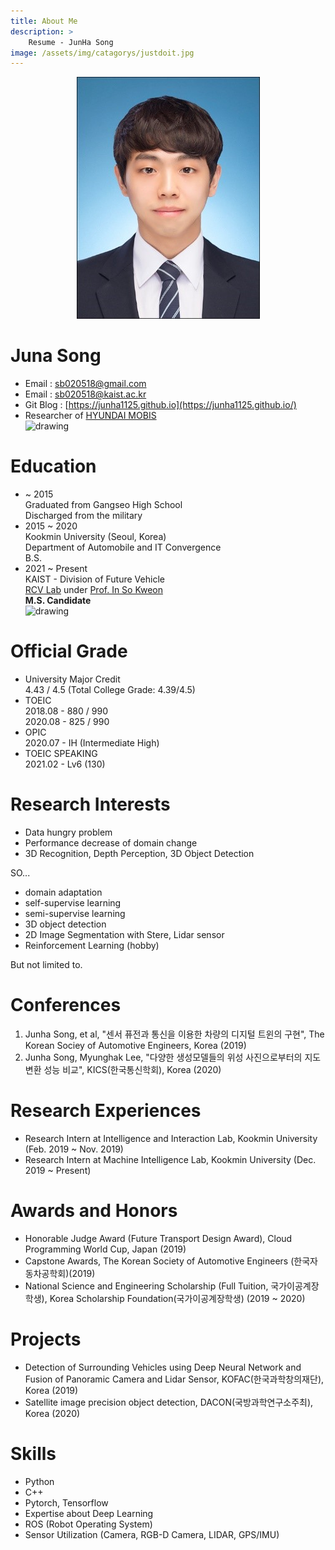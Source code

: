 ```yaml
---
title: About Me
description: > 
    Resume - JunHa Song
image: /assets/img/catagorys/justdoit.jpg
---
```



<p align="center"><img src="/assets/post_images/junha_pict.jpg" alt="img"  /></p>

# Juna Song

- Email : sb020518@gmail.com
- Email : sb020518@kaist.ac.kr
- Git Blog : [https://junha1125.github.io](https://junha1125.github.io/)  
- Researcher of [HYUNDAI MOBIS](https://www.mobis.co.kr/main/index.do)      
    <img src='https://blog.kakaocdn.net/dn/cLyq53/btqyWVrhfsx/UDMKYI8tkKXLobR2bl6QK1/img.jpg' alt='drawing' width='200'/>

 

# Education  
- ~ 2015   
    Graduated from Gangseo High School  
    Discharged from the military 
- 2015 ~ 2020   
    Kookmin University (Seoul, Korea)  
    Department of Automobile and IT Convergence  
    B.S. 
- 2021 ~ Present    
    KAIST - Division of Future Vehicle    
    [RCV Lab](http://rcv.kaist.ac.kr/) under [Prof. In So Kweon](http://rcv.kaist.ac.kr/index.php?mid=rcv_faculty)    
    **M.S. Candidate**  
    <img src='https://user-images.githubusercontent.com/46951365/94216164-aeca9a00-ff19-11ea-905e-067b3a8dc327.png' alt='drawing' width='300'/>

# Official Grade  
- University Major Credit  
    4.43 / 4.5 (Total College Grade: 4.39/4.5)   
- TOEIC     
    2018.08 - 880 / 990   
    2020.08 - 825 / 990 
- OPIC  
    2020.07 - IH (Intermediate High)
- TOEIC SPEAKING   
    2021.02 - Lv6 (130)

 

# Research Interests  
- Data hungry problem 
- Performance decrease of  domain change
- 3D Recognition, Depth Perception, 3D Object Detection  

SO...
- domain adaptation 
- self-supervise learning
- semi-supervise learning
- 3D object detection
- 2D Image Segmentation with Stere, Lidar sensor
- Reinforcement Learning (hobby)

But not limited to.

 

# Conferences 
1. Junha Song, et al, "센서 퓨전과 통신을 이용한 차량의 디지털 트윈의 구현", The Korean Sociey of Automotive Engineers, Korea (2019)  
2. Junha Song, Myunghak Lee, "다양한 생성모델들의 위성 사진으로부터의 지도 변환 성능 비교", KICS(한국통신학회), Korea (2020)  

 

# Research Experiences
- Research Intern at Intelligence and Interaction Lab, Kookmin University (Feb. 2019 ~ Nov. 2019)
- Research Intern at Machine Intelligence Lab, Kookmin University (Dec. 2019 ~ Present)

 

# Awards and Honors
- Honorable Judge Award (Future Transport Design Award), Cloud Programming World Cup, Japan (2019)  
- Capstone Awards, The Korean Society of Automotive Engineers (한국자동차공학회)(2019)  
- National Science and Engineering Scholarship (Full Tuition, 국가이공계장학생), Korea Scholarship Foundation(국가이공계장학생) (2019 ~ 2020)  

 

# Projects

- Detection of Surrounding Vehicles using Deep Neural Network and Fusion of Panoramic Camera and Lidar Sensor, KOFAC(한국과학창의재단), Korea (2019)
- Satellite image precision object detection, DACON(국방과학연구소주최), Korea (2020)



# Skills

- Python
- C++
- Pytorch, Tensorflow
- Expertise about Deep Learning
- ROS (Robot Operating System)
- Sensor Utilization (Camera, RGB-D Camera, LIDAR, GPS/IMU)
